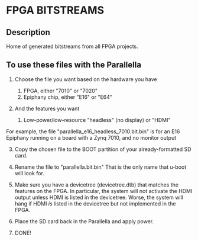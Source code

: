 #  FPGA BITSTREAMS

## Description

Home of generated bitstreams from all FPGA projects.

## To use these files with the Parallella

1.  Choose the file you want based on the hardware you have

	1.  FPGA, either "7010" or "7020"
	2.  Epiphany chip, either "E16" or "E64"

2.  And the features you want

	1.  Low-power/low-resource "headless" (no display) or "HDMI"

  For example, the file "parallella_e16_headless_7010.bit.bin" is for an E16 Epiphany
  running on a board with a Zynq 7010, and no monitor output

3.  Copy the chosen file to the BOOT partition of your already-formatted SD card.

4.  Rename the file to "parallella.bit.bin"  That is the only name that u-boot will look for.

5.  Make sure you have a devicetree (devicetree.dtb) that matches the features on the FPGA.
In particular, the system will not activate the HDMI output unless HDMI is listed in the
devicetree.  Worse, the system will hang if HDMI _is_ listed in the devicetree but not
implemented in the FPGA.

6.  Place the SD card back in the Parallella and apply power.

7.  DONE!

